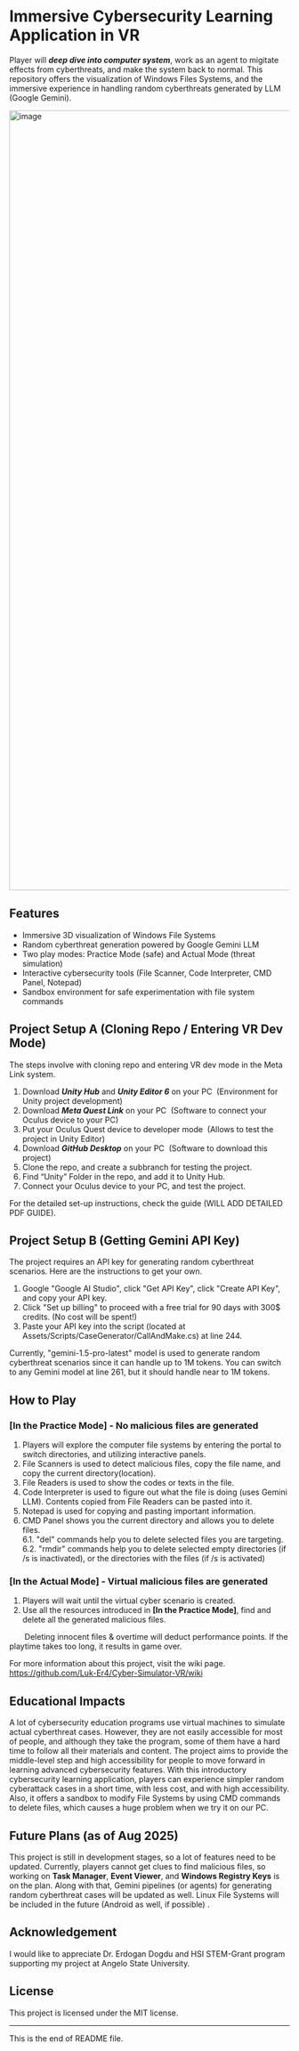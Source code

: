 # Immersive Cybersecurity Learning Application in VR #

Player will ***deep dive into computer system***, work as an agent to migitate effects from cyberthreats, and make the system back to normal. 
This repository offers the visualization of Windows Files Systems, and the immersive experience in handling random cyberthreats generated by LLM (Google Gemini). 

<img width="2376" height="1402" alt="image" src="https://github.com/user-attachments/assets/3ac860ab-df37-4738-936a-1211f15b674b" />


## Features ##
- Immersive 3D visualization of Windows File Systems
- Random cyberthreat generation powered by Google Gemini LLM
- Two play modes: Practice Mode (safe) and Actual Mode (threat simulation)
- Interactive cybersecurity tools (File Scanner, Code Interpreter, CMD Panel, Notepad)
- Sandbox environment for safe experimentation with file system commands

## Project Setup A (Cloning Repo / Entering VR Dev Mode) ##

The steps involve with cloning repo and entering VR dev mode in the Meta Link system.

1. Download ***Unity Hub*** and ***Unity Editor 6*** on your PC &nbsp;(Environment for Unity project development)
2. Download ***Meta Quest Link*** on your PC &nbsp;(Software to connect your Oculus device to your PC)
3. Put your Oculus Quest device to developer mode &nbsp;(Allows to test the project in Unity Editor)
4. Download ***GitHub Desktop*** on your PC &nbsp;(Software to download this project)
5. Clone the repo, and create a subbranch for testing the project. 
6. Find “Unity” Folder in the repo, and add it to Unity Hub.
7. Connect your Oculus device to your PC, and test the project.

For the detailed set-up instructions, check the guide (WILL ADD DETAILED PDF GUIDE).

## Project Setup B (Getting Gemini API Key) ##

The project requires an API key for generating random cyberthreat scenarios. Here are the instructions to get your own.

1. Google "Google AI Studio", click "Get API Key", click "Create API Key", and copy your API key.
2. Click "Set up billing" to proceed with a free trial for 90 days with 300$ credits. (No cost will be spent!)
3. Paste your API key into the script (located at Assets/Scripts/CaseGenerator/CallAndMake.cs) at line 244.

Currently, "gemini-1.5-pro-latest" model is used to generate random cyberthreat scenarios since it can handle up to 1M tokens. 
You can switch to any Gemini model at line 261, but it should handle near to 1M tokens.

## How to Play ##

### [In the Practice Mode] - No malicious files are generated ###

1. Players will explore the computer file systems by entering the portal to switch directories, and utilizing interactive panels. 
2. File Scanners is used to detect malicious files, copy the file name, and copy the current directory(location).
3. File Readers is used to show the codes or texts in the file.
4. Code Interpreter is used to figure out what the file is doing (uses Gemini LLM). Contents copied from File Readers can be pasted into it.
5. Notepad is used for copying and pasting important information.
6. CMD Panel shows you the current directory and allows you to delete files.
   <br>6.1. "del" commands help you to delete selected files you are targeting.
   <br>6.2. "rmdir" commands help you to delete selected empty directories (if /s is inactivated), or the directories with the files (if /s is activated) 

### [In the Actual Mode] - Virtual malicious files are generated ###

1. Players will wait until the virtual cyber scenario is created.
2. Use all the resources introduced in **[In the Practice Mode]**, find and delete all the generated malicious files.

&nbsp;&nbsp;&nbsp;&nbsp;&nbsp;&nbsp;&nbsp;Deleting innocent files & overtime will deduct performance points. If the playtime takes too long, it results in game over.

For more information about this project, visit the wiki page. https://github.com/Luk-Er4/Cyber-Simulator-VR/wiki

## Educational Impacts ##

A lot of cybersecurity education programs use virtual machines to simulate actual cyberthreat cases. 
However, they are not easily accessible for most of people, and although they take the program, some of them have a hard time to follow all their materials and content.
The project aims to provide the middle-level step and high accessibility for people to move forward in learning advanced cybersecurity features.
With this introductory cybersecurity learning application, players can experience simpler random cyberattack cases in a short time, with less cost, and with high accessibility.
Also, it offers a sandbox to modify File Systems by using CMD commands to delete files, which causes a huge problem when we try it on our PC. 

## Future Plans (as of Aug 2025) ##

This project is still in development stages, so a lot of features need to be updated.
Currently, players cannot get clues to find malicious files, so working on **Task Manager**, **Event Viewer**, and **Windows Registry Keys** is on the plan.
Along with that, Gemini pipelines (or agents) for generating random cyberthreat cases will be updated as well. Linux File Systems will be included in the future (Android as well, if possible) . 

## Acknowledgement ##

I would like to appreciate Dr. Erdogan Dogdu and HSI STEM-Grant program supporting my project at Angelo State University.

## License ##

This project is licensed under the MIT license.

-------

This is the end of README file. 
